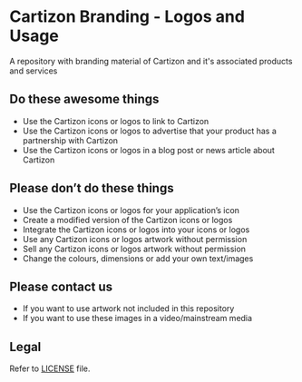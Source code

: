 # Cartizon Branding - Logos and Usage

A repository with branding material of Cartizon and it's associated products and services

## Do these awesome things

- Use the Cartizon icons or logos to link to Cartizon
- Use the Cartizon icons or logos to advertise that your product has a partnership with Cartizon
- Use the Cartizon icons or logos in a blog post or news article about Cartizon

## Please don’t do these things

- Use the Cartizon icons or logos for your application’s icon
- Create a modified version of the Cartizon icons or logos
- Integrate the Cartizon icons or logos into your icons or logos
- Use any Cartizon icons or logos artwork without permission
- Sell any Cartizon icons or logos artwork without permission
- Change the colours, dimensions or add your own text/images

## Please contact us

- If you want to use artwork not included in this repository
- If you want to use these images in a video/mainstream media

## Legal

Refer to [LICENSE](LICENSE) file.